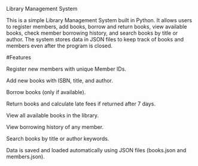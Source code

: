 Library Management System

This is a simple Library Management System built in Python. It allows users to register members, add books, borrow and return books, view available books, check member borrowing history, and search books by title or author. The system stores data in JSON files to keep track of books and members even after the program is closed.

#Features

Register new members with unique Member IDs.

Add new books with ISBN, title, and author.

Borrow books (only if available).

Return books and calculate late fees if returned after 7 days.

View all available books in the library.

View borrowing history of any member.

Search books by title or author keywords.

Data is saved and loaded automatically using JSON files (books.json and members.json).

